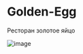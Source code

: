 # Golden-Egg
Ресторан золотое яйцо


![image](https://user-images.githubusercontent.com/103760832/188332216-f2b542f2-220a-443a-a882-bc7b80c311a9.png)

